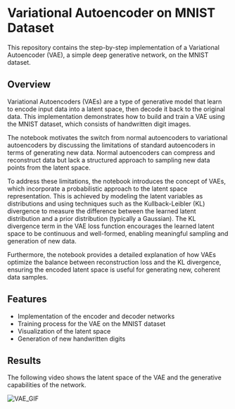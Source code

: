 # Variational Autoencoder on MNIST Dataset

This repository contains the step-by-step implementation of a Variational Autoencoder (VAE), a simple deep generative network, on the MNIST dataset. 

## Overview
Variational Autoencoders (VAEs) are a type of generative model that learn to encode input data into a latent space, then decode it back to the original data. This implementation demonstrates how to build and train a VAE using the MNIST dataset, which consists of handwritten digit images.

The notebook motivates the switch from normal autoencoders to variational autoencoders by discussing the limitations of standard autoencoders in terms of generating new data. Normal autoencoders can compress and reconstruct data but lack a structured approach to sampling new data points from the latent space.

To address these limitations, the notebook introduces the concept of VAEs, which incorporate a probabilistic approach to the latent space representation. This is achieved by modeling the latent variables as distributions and using techniques such as the Kullback-Leibler (KL) divergence to measure the difference between the learned latent distribution and a prior distribution (typically a Gaussian). The KL divergence term in the VAE loss function encourages the learned latent space to be continuous and well-formed, enabling meaningful sampling and generation of new data.

Furthermore, the notebook provides a detailed explanation of how VAEs optimize the balance between reconstruction loss and the KL divergence, ensuring the encoded latent space is useful for generating new, coherent data samples.


## Features

- Implementation of the encoder and decoder networks
- Training process for the VAE on the MNIST dataset
- Visualization of the latent space
- Generation of new handwritten digits

## Results
The following video shows the latent space of the VAE and the generative capabilities of the network. 

![VAE_GIF](https://github.com/SimoManni/Variational-Autoencoder-on-MNIST-Dataset/assets/151052936/94a76e78-e0de-4e11-b665-15bbcd1beee2)
